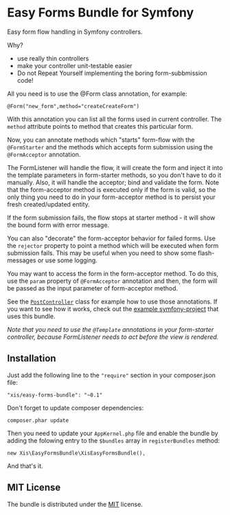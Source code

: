 Easy Forms Bundle for Symfony
=============================

Easy form flow handling in Symfony controllers.

Why?

- use really thin controllers
- make your controller unit-testable easier
- Do not Repeat Yourself implementing the boring form-subbmission code!

All you need is to use the @Form class annotation, for example:

`@Form("new_form",method="createCreateForm")`

With this annotation you can list all the forms used in current controller. The `method` attribute points to method that creates this particular form.

Now, you can annotate methods which "starts" form-flow with the `@FormStarter` and the methods which accepts form submission using the `@FormAcceptor` annotation.

The FormListener will handle the flow, it will create the form and inject it into the template parameters in form-starter methods, so you don't have to do it manually.
Also, it will handle the acceptor; bind and validate the form. Note that the form-acceptor method is executed only if the form is valid, so the only thing you need to do in your form-acceptor method is to persist your fresh created/updated entity.

If the form submission fails, the flow stops at starter method - it will show the bound form with error message.

You can also "decorate" the form-acceptor behavior for failed forms. 
Use the `rejector` property to point a method which will be executed when form submission fails. This may be useful when you need to show some flash-messages or use some logging.

You may want to access the form in the form-acceptor method. To do this, use the `param` property of `@FormAcceptor` annotation and then, the form will be passed as the input parameter of form-acceptor method.

See the [`PostController`](Resources/example/Controller/PostController.php) class for example how to use those annotations. If you want to see how it works, check out the [example symfony-project](https://github.com/thanek/easy-forms-bundle-example) that uses this bundle.

*Note that you need to use the `@Template` annotations in your form-starter controller, because FormListener needs to act before the view is rendered.* 

Installation
------------

Just add the following line to the `"require"` section in your composer.json file:

```
"xis/easy-forms-bundle": "~0.1"
```

Don't forget to update composer dependencies:

```
composer.phar update
```

Then you need to update your `AppKernel.php` file and enable the bundle by adding the folowing entry to the `$bundles` array in `registerBundles` method:

```
new Xis\EasyFormsBundle\XisEasyFormsBundle(),
```

And that's it.

MIT License
-----------

The bundle is distributed under the [MIT](http://opensource.org/licenses/MIT) license.
